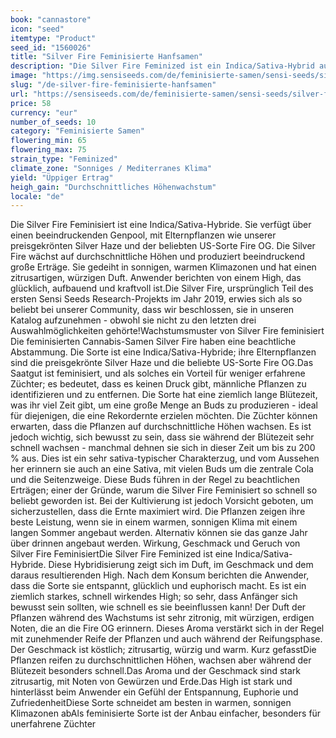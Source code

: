 ```yaml
---
book: "cannastore"
icon: "seed"
itemtype: "Product"
seed_id: "1560026"
title: "Silver Fire Feminisierte Hanfsamen"
description: "Die Silver Fire Feminized ist ein Indica/Sativa-Hybrid aus Fire OG und unserer preisgekrönten SiIver Haze. Starke Wirkung, erbaulich und glücklich."
image: "https://img.sensiseeds.com/de/feminisierte-samen/sensi-seeds/silver-fire-feminisiert-image.png"
slug: "/de-silver-fire-feminisierte-hanfsamen"
url: "https://sensiseeds.com/de/feminisierte-samen/sensi-seeds/silver-fire-feminisiert?a_aid=cannastore"
price: 58
currency: "eur"
number_of_seeds: 10
category: "Feminisierte Samen"
flowering_min: 65
flowering_max: 75
strain_type: "Feminized"
climate_zone: "Sonniges / Mediterranes Klima"
yield: "Üppiger Ertrag"
heigh_gain: "Durchschnittliches Höhenwachstum"
locale: "de"
---
```

Die Silver Fire Feminisiert ist eine Indica/Sativa-Hybride. Sie verfügt über einen beeindruckenden Genpool, mit Elternpflanzen wie unserer preisgekrönten Silver Haze und der beliebten US-Sorte Fire OG. Die Silver Fire wächst auf durchschnittliche Höhen und produziert beeindruckend große Erträge. Sie gedeiht in sonnigen, warmen Klimazonen und hat einen zitrusartigen, würzigen Duft. Anwender berichten von einem High, das glücklich, aufbauend und kraftvoll ist.Die Silver Fire, ursprünglich Teil des ersten Sensi Seeds Research-Projekts im Jahr 2019, erwies sich als so beliebt bei unserer Community, dass wir beschlossen, sie in unseren Katalog aufzunehmen - obwohl sie nicht zu den letzten drei Auswahlmöglichkeiten gehörte!Wachstumsmuster von Silver Fire feminisiert Die feminisierten Cannabis-Samen Silver Fire haben eine beachtliche Abstammung. Die Sorte ist eine Indica/Sativa-Hybride; ihre Elternpflanzen sind die preisgekrönte Silver Haze und die beliebte US-Sorte Fire OG.Das Saatgut ist feminisiert, und als solches ein Vorteil für weniger erfahrene Züchter; es bedeutet, dass es keinen Druck gibt, männliche Pflanzen zu identifizieren und zu entfernen. Die Sorte hat eine ziemlich lange Blütezeit, was ihr viel Zeit gibt, um eine große Menge an Buds zu produzieren - ideal für diejenigen, die eine Rekordernte erzielen möchten. Die Züchter können erwarten, dass die Pflanzen auf durchschnittliche Höhen wachsen. Es ist jedoch wichtig, sich bewusst zu sein, dass sie während der Blütezeit sehr schnell wachsen - manchmal dehnen sie sich in dieser Zeit um bis zu 200 % aus. Dies ist ein sehr sativa-typischer Charakterzug, und vom Aussehen her erinnern sie auch an eine Sativa, mit vielen Buds um die zentrale Cola und die Seitenzweige. Diese Buds führen in der Regel zu beachtlichen Erträgen; einer der Gründe, warum die Silver Fire Feminisiert so schnell so beliebt geworden ist. Bei der Kultivierung ist jedoch Vorsicht geboten, um sicherzustellen, dass die Ernte maximiert wird. Die Pflanzen zeigen ihre beste Leistung, wenn sie in einem warmen, sonnigen Klima mit einem langen Sommer angebaut werden. Alternativ können sie das ganze Jahr über drinnen angebaut werden. Wirkung, Geschmack und Geruch von Silver Fire FeminisiertDie Silver Fire Feminized ist eine Indica/Sativa-Hybride. Diese Hybridisierung zeigt sich im Duft, im Geschmack und dem daraus resultierenden High. Nach dem Konsum berichten die Anwender, dass die Sorte sie entspannt, glücklich und euphorisch macht. Es ist ein ziemlich starkes, schnell wirkendes High; so sehr, dass Anfänger sich bewusst sein sollten, wie schnell es sie beeinflussen kann! Der Duft der Pflanzen während des Wachstums ist sehr zitronig, mit würzigen, erdigen Noten, die an die Fire OG erinnern. Dieses Aroma verstärkt sich in der Regel mit zunehmender Reife der Pflanzen und auch während der Reifungsphase. Der Geschmack ist köstlich; zitrusartig, würzig und warm. Kurz gefasstDie Pflanzen reifen zu durchschnittlichen Höhen, wachsen aber während der Blütezeit besonders schnell.Das Aroma und der Geschmack sind stark zitrusartig, mit Noten von Gewürzen und Erde.Das High ist stark und hinterlässt beim Anwender ein Gefühl der Entspannung, Euphorie und ZufriedenheitDiese Sorte schneidet am besten in warmen, sonnigen Klimazonen abAls feminisierte Sorte ist der Anbau einfacher, besonders für unerfahrene Züchter
